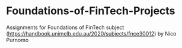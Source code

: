 # Foundations-of-FinTech-Projects
Assignments for Foundations of FinTech subject (https://handbook.unimelb.edu.au/2020/subjects/fnce30012) by Nico Purnomo  
